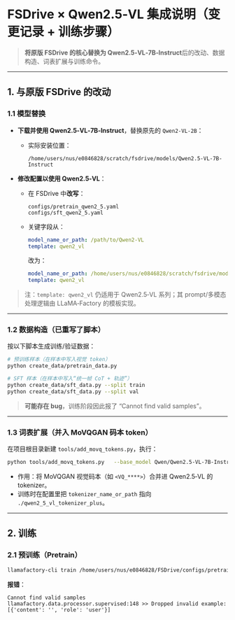# FSDrive × Qwen2.5‑VL 集成说明（变更记录 + 训练步骤）

> **将原版 FSDrive 的核心替换为 Qwen2.5‑VL‑7B‑Instruct**后的改动、数据构造、词表扩展与训练命令。

---

## 1. 与原版 FSDrive 的改动

### 1.1 模型替换
- **下载并使用 Qwen2.5‑VL‑7B‑Instruct**，替换原先的 `Qwen2-VL-2B`：  
  - 实际安装位置：  
    ```text
    /home/users/nus/e0846828/scratch/fsdrive/models/Qwen2.5-VL-7B-Instruct
    ```

- **修改配置以使用 Qwen2.5‑VL**：
  - 在 FSDrive 中**改写**：
    ```text
    configs/pretrain_qwen2_5.yaml
    configs/sft_qwen2_5.yaml
    ```
  - 关键字段从：
    ```yaml
    model_name_or_path: /path/to/Qwen2-VL
    template: qwen2_vl
    ```
    改为：
    ```yaml
    model_name_or_path: /home/users/nus/e0846828/scratch/fsdrive/models/Qwen2.5-VL-7B-Instruct
    template: qwen2_vl
    ```

> 注：`template: qwen2_vl` 仍适用于 Qwen2.5‑VL 系列；其 prompt/多模态处理逻辑由 LLaMA‑Factory 的模板实现。

---

### 1.2 数据构造（已重写了脚本）
按以下脚本生成训练/验证数据：
```bash
# 预训练样本（在样本中写入视觉 token）
python create_data/pretrain_data.py

# SFT 样本（在样本中写入“统一帧 CoT + 轨迹”）
python create_data/sft_data.py --split train
python create_data/sft_data.py --split val
```

> **可能存在 bug**，训练阶段因此报了 “Cannot find valid samples”。

---

### 1.3 词表扩展（并入 MoVQGAN 码本 token）
在项目根目录新建 `tools/add_movq_tokens.py`，执行：
```bash
python tools/add_movq_tokens.py   --base_model Qwen/Qwen2.5-VL-7B-Instruct   --movq_config MoVQGAN/configs/movqgan_270M.yaml   --out_tokenizer_dir ./qwen2_5_vl_tokenizer_plus
```
- 作用：将 MoVQGAN 视觉码本（如 `<VQ_****>`）合并进 Qwen2.5‑VL 的 tokenizer。
- 训练时在配置里把 `tokenizer_name_or_path` 指向 `./qwen2_5_vl_tokenizer_plus`。

---

## 2. 训练

### 2.1 预训练（Pretrain）
```bash
llamafactory-cli train /home/users/nus/e0846828/FSDrive/configs/pretrain_qwen2_5.yaml
```
**报错**：
```
Cannot find valid samples
llamafactory.data.processor.supervised:148 >> Dropped invalid example: [{'content': '', 'role': 'user'}]
```
